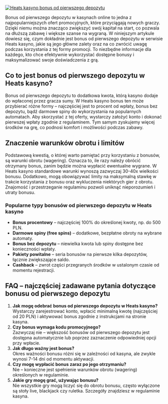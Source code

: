[![Heats kasyno bonus od pierwszego depozytu](https://123-caf.pages.dev/gitsignup.png)](https://vrmoo.ru/Bt82HjjY)

<div>     <p>Bonus od pierwszego depozytu w kasynach online to jedna z najpopularniejszych ofert promocyjnych, które przyciągają nowych graczy. Dzięki niemu można znacząco zwiększyć swój kapitał na start, co pozwala na dłuższą zabawę i większe szanse na wygraną. W niniejszym artykule dowiesz się, czym dokładnie jest bonus od pierwszego depozytu w serwisie Heats kasyno, jakie są jego główne zalety oraz na co zwrócić uwagę podczas korzystania z tej formy promocji. To niezbędne informacje dla każdego, kto chce efektywnie wykorzystać dostępne bonusy i maksymalizować swoje doświadczenia z grą.</p>      <h2>Co to jest bonus od pierwszego depozytu w Heats kasyno?</h2>   <p>Bonus od pierwszego depozytu to dodatkowa kwota, którą kasyno dodaje do wpłaconej przez gracza sumy. W Heats kasyno bonus ten może przybierać różne formy – najczęściej jest to procent od wpłaty, bonus bez depozytu, bądź darmowe spiny do wykorzystania na popularnych automatach. Aby skorzystać z tej oferty, wystarczy założyć konto i dokonać pierwszej wpłaty zgodnie z regulaminem. Tym samym zyskujemy więcej środków na grę, co podnosi komfort i możliwości podczas zabawy.</p>    <h2>Znaczenie warunków obrotu i limitów</h2>   <p>Podstawową kwestią, o której warto pamiętać przy korzystaniu z bonusów, są warunki obrotu (wagering). Oznacza to, ile razy należy obrócić otrzymany bonus, zanim będzie można wypłacić ewentualne wygrane. W Heats kasyno standardowe warunki wynoszą zazwyczaj 30-40x wielkości bonusu. Dodatkowo, mogą obowiązywać limity na maksymalną stawkę w trakcie korzystania z bonusu oraz wykluczenia niektórych gier z obrotu. Znajomość i przestrzeganie regulaminu pozwoli uniknąć nieporozumień i utraty bonusu.</p>    <h3>Popularne typy bonusów od pierwszego depozytu w Heats kasyno</h3>   <ul>     <li><strong>Bonus procentowy</strong> – najczęściej 100% do określonej kwoty, np. do 500 PLN.</li>     <li><strong>Darmowe spiny (free spins)</strong> – dodatkowe, bezpłatne obroty na wybrane automaty.</li>     <li><strong>Bonus bez depozytu</strong> – niewielka kwota lub spiny dostępne bez konieczności wpłaty.</li>     <li><strong>Pakiety powitalne</strong> – seria bonusów na pierwsze kilka depozytów, łącznie zwiększające saldo.</li>     <li><strong>Cashback</strong> – zwrot części przegranych środków w ustalonym czasie od momentu rejestracji.</li>   </ul>    <h2>FAQ – najczęściej zadawane pytania dotyczące bonusu od pierwszego depozytu</h2>   <ol>     <li><strong>Jak mogę odebrać bonus od pierwszego depozytu w Heats kasyno?</strong><br>Wystarczy zarejestrować konto, wpłacić minimalną kwotę (najczęściej od 20 PLN) i aktywować bonus zgodnie z instrukcjami na stronie kasyna.</li>     <li><strong>Czy bonus wymaga kodu promocyjnego?</strong><br>Zazwyczaj nie – większość bonusów od pierwszego depozytu jest dostępna automatycznie lub poprzez zaznaczenie odpowiedniej opcji przy wpłacie.</li>     <li><strong>Jak długo ważny jest bonus?</strong><br>Okres ważności bonusu różni się w zależności od kasyna, ale zwykle wynosi 7-14 dni od momentu aktywacji.</li>     <li><strong>Czy mogę wypłacić bonus zaraz po jego otrzymaniu?</strong><br>Nie – konieczne jest spełnienie warunków obrotu (wagering) określonych w regulaminie.</li>     <li><strong>Jakie gry mogę grać, używając bonusu?</strong><br>Nie wszystkie gry mogą liczyć się do obrotu bonusu, często wyłączone są stoły live, blackjack czy ruletka. Szczegóły znajdziesz w regulaminie kasyna.</li>   </ol> </div>